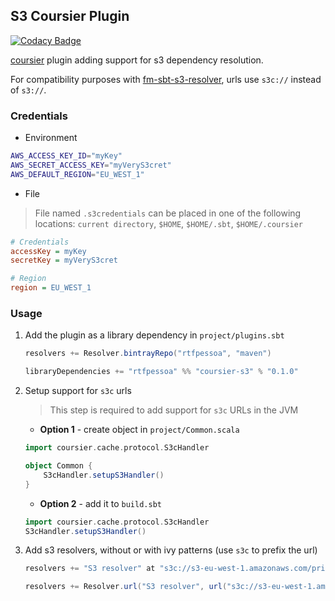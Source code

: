 ## S3 Coursier Plugin

[![Codacy Badge](https://api.codacy.com/project/badge/Grade/3da1046e33804ff3ba8783af84210c2c)](https://www.codacy.com/app/paul/coursier-s3?utm_source=github.com&amp;utm_medium=referral&amp;utm_content=rtfpessoa/coursier-s3&amp;utm_campaign=Badge_Grade)

[coursier](https://github.com/alexarchambault/coursier) plugin adding support for s3 dependency resolution.

For compatibility purposes with [fm-sbt-s3-resolver](https://github.com/frugalmechanic/fm-sbt-s3-resolver),
urls use `s3c://` instead of `s3://`.

### Credentials

* Environment

```sh
AWS_ACCESS_KEY_ID="myKey"
AWS_SECRET_ACCESS_KEY="myVeryS3cret"
AWS_DEFAULT_REGION="EU_WEST_1"
```

* File

> File named `.s3credentials` can be placed in one of the following locations: `current directory`, `$HOME`, `$HOME/.sbt`, `$HOME/.coursier`

```ini
# Credentials
accessKey = myKey
secretKey = myVeryS3cret

# Region
region = EU_WEST_1
```

### Usage

1. Add the plugin as a library dependency in `project/plugins.sbt`

    ```sbt
    resolvers += Resolver.bintrayRepo("rtfpessoa", "maven")
    
    libraryDependencies += "rtfpessoa" %% "coursier-s3" % "0.1.0"
    ```

2. Setup support for `s3c` urls

    > This step is required to add support for `s3c` URLs in the JVM

    * **Option 1** - create object in `project/Common.scala`

    ```scala
    import coursier.cache.protocol.S3cHandler

    object Common {
        S3cHandler.setupS3Handler()
    }
    ```

    * **Option 2** -  add it to `build.sbt`

    ```scala
    import coursier.cache.protocol.S3cHandler
    S3cHandler.setupS3Handler()
    ```

3. Add s3 resolvers, without or with ivy patterns (use `s3c` to prefix the url)

    ```sbt
    resolvers += "S3 resolver" at "s3c://s3-eu-west-1.amazonaws.com/private.mvn.example.com"
    ```

    ```sbt
    resolvers += Resolver.url("S3 resolver", url("s3c://s3-eu-west-1.amazonaws.com/private.mvn.example.com"))(Resolver.defaultIvyPatterns)
    ```
